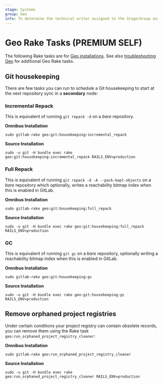 ```yaml
---
stage: Systems
group: Geo
info: To determine the technical writer assigned to the Stage/Group associated with this page, see https://about.gitlab.com/handbook/engineering/ux/technical-writing/#assignments
---
```


# Geo Rake Tasks **(PREMIUM SELF)**

The following Rake tasks are for [Geo installations](../geo/index.md).
See also [troubleshooting Geo](../geo/replication/troubleshooting.md) for additional Geo Rake tasks.

## Git housekeeping

There are few tasks you can run to schedule a Git housekeeping to start at the
next repository sync in a **secondary** node:

### Incremental Repack

This is equivalent of running `git repack -d` on a _bare_ repository.

**Omnibus Installation**

```shell
sudo gitlab-rake geo:git:housekeeping:incremental_repack
```

**Source Installation**

```shell
sudo -u git -H bundle exec rake geo:git:housekeeping:incremental_repack RAILS_ENV=production
```

### Full Repack

This is equivalent of running `git repack -d -A --pack-kept-objects` on a
_bare_ repository which optionally, writes a reachability bitmap index
when this is enabled in GitLab.

**Omnibus Installation**

```shell
sudo gitlab-rake geo:git:housekeeping:full_repack
```

**Source Installation**

```shell
sudo -u git -H bundle exec rake geo:git:housekeeping:full_repack RAILS_ENV=production
```

### GC

This is equivalent of running `git gc` on a _bare_ repository, optionally writing
a reachability bitmap index when this is enabled in GitLab.

**Omnibus Installation**

```shell
sudo gitlab-rake geo:git:housekeeping:gc
```

**Source Installation**

```shell
sudo -u git -H bundle exec rake geo:git:housekeeping:gc RAILS_ENV=production
```

## Remove orphaned project registries

Under certain conditions your project registry can contain obsolete records, you
can remove them using the Rake task `geo:run_orphaned_project_registry_cleaner`:

**Omnibus Installation**

```shell
sudo gitlab-rake geo:run_orphaned_project_registry_cleaner
```

**Source Installation**

```shell
sudo -u git -H bundle exec rake geo:run_orphaned_project_registry_cleaner RAILS_ENV=production
```
